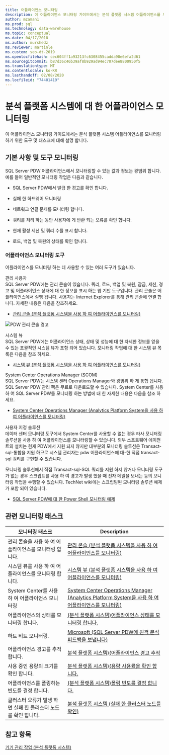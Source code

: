 ```yaml
---
title: 어플라이언스 모니터링
description: 이 어플라이언스 모니터링 가이드에서는 분석 플랫폼 시스템 어플라이언스를 모니터링 하기 위한 도구 및 태스크에 대해 설명 합니다.
author: mzaman1
ms.prod: sql
ms.technology: data-warehouse
ms.topic: conceptual
ms.date: 04/17/2018
ms.author: murshedz
ms.reviewer: martinle
ms.custom: seo-dt-2019
ms.openlocfilehash: cec604ff1a93213fc6308455cadda90e6efa2d61
ms.sourcegitcommit: b87d36c46b39af8b929ad94ec707dee8800950f5
ms.translationtype: MT
ms.contentlocale: ko-KR
ms.lasthandoff: 02/08/2020
ms.locfileid: "74401419"
---
```

# <a name="appliance-monitoring-for-analytics-platform-system"></a>분석 플랫폼 시스템에 대 한 어플라이언스 모니터링
이 어플라이언스 모니터링 가이드에서는 분석 플랫폼 시스템 어플라이언스를 모니터링 하기 위한 도구 및 태스크에 대해 설명 합니다.  
  
## <a name="Basics"></a>기본 사항 및 도구 모니터링  
SQL Server PDW 어플라이언스에서 모니터링할 수 있는 값과 정보는 광범위 합니다. 예를 들어 일반적인 모니터링 작업은 다음과 같습니다.  
  
-   SQL Server PDW에서 발급 한 경고를 확인 합니다.  
  
-   실패 한 하드웨어 모니터링  
  
-   네트워크 연결 문제를 모니터링 합니다.  
  
-   쿼리를 처리 하는 동안 사용자에 게 반환 되는 오류를 확인 합니다.  
  
-   현재 활성 세션 및 쿼리 수를 표시 합니다.  
  
-   로드, 백업 및 복원의 상태를 확인 합니다.  
  
### <a name="appliance-monitoring-tools"></a>어플라이언스 모니터링 도구  
어플라이언스를 모니터링 하는 데 사용할 수 있는 여러 도구가 있습니다.  
  
관리 사용자  
SQL Server PDW에는 관리 콘솔이 있습니다. 쿼리, 로드, 백업 및 복원, 잠금, 세션, 경고 및 어플라이언스 상태에 대 한 정보를 표시 하는 웹 기반 도구입니다. 관리 콘솔은 어플라이언스에서 실행 됩니다. 사용자는 Internet Explorer를 통해 관리 콘솔에 연결 합니다. 자세한 내용은 다음을 참조하세요.  
  
-   [관리 콘솔 &#40;분석 플랫폼 시스템을 사용 하 여 어플라이언스를 모니터링&#41;](monitor-the-appliance-by-using-the-admin-console.md)  
  
![PDW 관리 콘솔 경고](./media/appliance-monitoring/SQL_Server_PDW_AdminConsol_Queries.png "SQL_Server_PDW_AdminConsol_Queries")  
  
시스템 뷰  
SQL Server PDW에는 어플라이언스 상태, 상태 및 성능에 대 한 자세한 정보를 얻을 수 있는 포괄적인 시스템 뷰가 포함 되어 있습니다. 모니터링 작업에 대 한 시스템 뷰 목록은 다음을 참조 하세요.  
  
-   [시스템 뷰 &#40;분석 플랫폼 시스템을 사용 하 여 어플라이언스를 모니터링&#41;](monitor-the-appliance-by-using-system-views.md)  
  
System Center Operations Manager (SCOM)  
SQL Server PDW는 시스템 센터 Operations Manager와 광범위 하 게 통합 됩니다. SQL Server PDW 관리 팩은 무료로 다운로드할 수 있습니다. System Center를 사용 하 여 SQL Server PDW를 모니터링 하는 방법에 대 한 자세한 내용은 다음을 참조 하세요.  
  
-   [System Center Operations Manager &#40;Analytics Platform System을 사용 하 여 어플라이언스를 모니터링&#41;](monitor-the-appliance-by-using-system-center-operations-manager.md)  
  
사용자 지정 솔루션  
데이터 센터 모니터링 도구에서 System Center를 사용할 수 없는 경우 타사 모니터링 솔루션을 사용 하 여 어플라이언스를 모니터링할 수 있습니다. 외부 소프트웨어 에이전트의 설치는 현재 PDW에서 지원 되지 않지만 대부분의 모니터링 솔루션은 Transact-sql\-통합을 지원 하므로 시스템 관리자는 pdw 어플라이언스에 대\-한 직접 transact-sql 쿼리를 구현할 수 있습니다.  
  
모니터링 솔루션에서 직접 Transact-sql\-SQL 쿼리를 지원 하지 않거나 모니터링 도구가 없는 경우 스크립트를 사용 하 여 경고가 발생 했을 때 전자 메일을 보내는 등의 모니터링 작업을 수행할 수 있습니다.  TechNet wiki에는 스크립팅된 모니터링 솔루션 예제가 포함 되어 있습니다.  
  
-   [SQL Server PDW에 대 한 Power Shell 모니터링 예제](https://go.microsoft.com/fwlink/?LinkId=248020)  
   
## <a name="Tasks"></a>관련 모니터링 태스크  
  
|모니터링 태스크|Description|  
|-------------------|---------------|  
|관리 콘솔을 사용 하 여 어플라이언스를 모니터링 합니다.|[관리 콘솔 &#40;분석 플랫폼 시스템을 사용 하 여 어플라이언스를 모니터링&#41;](monitor-the-appliance-by-using-the-admin-console.md)|  
|시스템 뷰를 사용 하 여 어플라이언스를 모니터링 합니다.|[시스템 뷰 &#40;분석 플랫폼 시스템을 사용 하 여 어플라이언스를 모니터링&#41;](monitor-the-appliance-by-using-system-views.md)|  
|System Center를 사용 하 여 어플라이언스 모니터링|[System Center Operations Manager &#40;Analytics Platform System을 사용 하 여 어플라이언스를 모니터링&#41;](monitor-the-appliance-by-using-system-center-operations-manager.md)|  
|어플라이언스의 상태를 모니터링 합니다.|[&#40;분석 플랫폼 시스템&#41;어플라이언스 상태를 모니터링 합니다.](monitor-appliance-health-state.md)|  
|하트 비트 모니터링.|[Microsoft &#40;SQL Server PDW에 원격 분석 피드백을 보냅니다&#41;](send-telemetry-feedback-to-microsoft-sql-server-pdw.md)|  
|어플라이언스 경고를 추적 합니다.|[분석 플랫폼 시스템&#41;&#40;어플라이언스 경고 추적](track-appliance-alerts.md)|  
|사용 중인 용량의 크기를 확인 합니다.|[분석 플랫폼 시스템&#41;&#40;용량 사용률을 확인 합니다.](view-capacity-utilization.md)|  
|어플라이언스를 폴링하는 빈도를 결정 합니다.|[&#40;분석 플랫폼 시스템&#41;폴링 빈도를 결정 합니다.](determine-polling-frequency.md)|  
|클러스터 오류가 발생 하면 실패 한 클러스터 노드를 확인 합니다.|[분석 플랫폼 시스템 &#40;실패 한 클러스터 노드를 확인&#41;](determine-which-cluster-node-failed.md)|  


<!-- MISSING LINKS |Monitor loads.|[Monitor Loads &#40;SQL Server PDW&#41;](../sqlpdw/monitor-loads-sql-server-pdw.md)|  -->  
<!-- MISSING LINKS |Monitor backups and restores.|[Monitor Backups and Restores &#40;SQL Server PDW&#41;](../sqlpdw/monitor-backups-and-restores-sql-server-pdw.md)|  -->  
<!-- MISSING LINKS |Monitor the active queries.|[Monitoring Active Queries &#40;SQL Server PDW&#41;](../sqlpdw/monitoring-active-queries-sql-server-pdw.md)|  -->  
  
## <a name="see-also"></a>참고 항목  
<!-- MISSING LINKS [Common Metadata Query Examples &#40;SQL Server PDW&#41;](../sqlpdw/common-metadata-query-examples-sql-server-pdw.md)  -->  
[기기 관리 작업 &#40;분석 플랫폼 시스템&#41;](appliance-management-tasks.md)  
  
